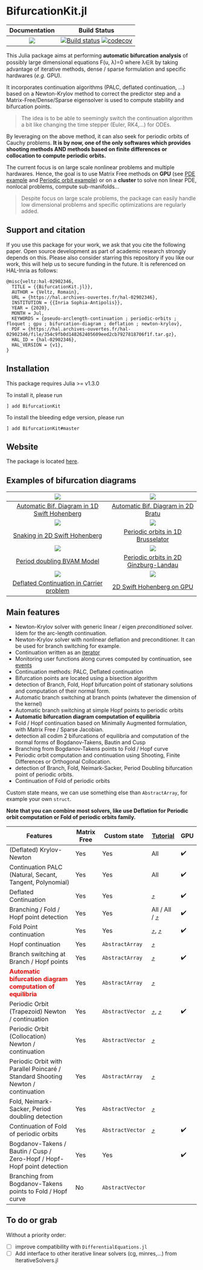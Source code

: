 # BifurcationKit.jl

| **Documentation**                                                               | **Build Status**                                                                                |
|:-------------------------------------------------------------------------------:|:-----------------------------------------------------------------------------------------------:|
| [![](https://img.shields.io/badge/docs-dev-blue.svg)](https://bifurcationkit.github.io/BifurcationKitDocs.jl/dev) | [![Build status](https://github.com/rveltz/BifurcationKit.jl/workflows/CI/badge.svg)](https://github.com/rveltz/BifurcationKit.jl/actions) [![codecov](https://codecov.io/gh/rveltz/BifurcationKit.jl/branch/master/graph/badge.svg)](https://codecov.io/gh/rveltz/BifurcationKit.jl) |

This Julia package aims at performing **automatic bifurcation analysis** of possibly large dimensional equations F(u, λ)=0 where λ∈ℝ by taking advantage of iterative methods, dense / sparse formulation and specific hardwares (*e.g.* GPU).

It incorporates continuation algorithms (PALC, deflated continuation, ...) based on a Newton-Krylov method to correct the predictor step and a Matrix-Free/Dense/Sparse eigensolver is used to compute stability and bifurcation points.

> The idea is to be able to seemingly switch the continuation algorithm a bit like changing the time stepper (Euler, RK4,...) for ODEs.

By leveraging on the above method, it can also seek for periodic orbits of Cauchy problems. **It is by now, one of the only softwares which provides shooting methods AND methods based on finite differences or collocation to compute periodic orbits.**

The current focus is on large scale nonlinear problems and multiple hardwares. Hence, the goal is to use Matrix Free methods on **GPU** (see [PDE example](https://bifurcationkit.github.io/BifurcationKitDocs.jl/dev/tutorials/tutorials2b/#The-Swift-Hohenberg-equation-on-the-GPU-(non-local)-1) and [Periodic orbit example](https://bifurcationkit.github.io/BifurcationKitDocs.jl/dev/tutorials/tutorialsCGL/#Continuation-of-periodic-orbits-on-the-GPU-(Advanced)-1)) or on a **cluster** to solve non linear PDE, nonlocal problems, compute sub-manifolds...

> Despite focus on large scale problems, the package can easily handle low dimensional problems and specific optimizations are regularly added.


## Support and citation
If you use this package for your work, we ask that you cite the following paper. Open source development as part of academic research strongly depends on this. Please also consider starring this repository if you like our work, this will help us to secure funding in the future. It is referenced on HAL-Inria as follows:

```
@misc{veltz:hal-02902346,
  TITLE = {{BifurcationKit.jl}},
  AUTHOR = {Veltz, Romain},
  URL = {https://hal.archives-ouvertes.fr/hal-02902346},
  INSTITUTION = {{Inria Sophia-Antipolis}},
  YEAR = {2020},
  MONTH = Jul,
  KEYWORDS = {pseudo-arclength-continuation ; periodic-orbits ; floquet ; gpu ; bifurcation-diagram ; deflation ; newton-krylov},
  PDF = {https://hal.archives-ouvertes.fr/hal-02902346/file/354c9fb0d148262405609eed2cb7927818706f1f.tar.gz},
  HAL_ID = {hal-02902346},
  HAL_VERSION = {v1},
}
```

## Installation

This package requires Julia >= v1.3.0

To install it, please run

`] add BifurcationKit`

To install the bleeding edge version, please run

`] add BifurcationKit#master`

## Website

The package is located [here](https://github.com/rveltz/BifurcationKit.jl).

## Examples of bifurcation diagrams


| ![](https://bifurcationkit.github.io/BifurcationKitDocs.jl/dev/tutorials/BDSH1d.png)   |  ![](https://bifurcationkit.github.io/BifurcationKitDocs.jl/dev/tutorials/mittlemannBD-1.png) |
|:-------------:|:-------------:|
| [Automatic Bif. Diagram in 1D Swift Hohenberg](https://bifurcationkit.github.io/BifurcationKitDocs.jl/dev/tutorials/Swift-Hohenberg1d/#d-Swift-Hohenberg-equation-(Automatic)) |  [Automatic Bif. Diagram in 2D Bratu](https://bifurcationkit.github.io/BifurcationKitDocs.jl/dev/tutorials/mittelmannAuto/#Automatic-diagram-of-2d-Bratu–Gelfand-problem-(Intermediate)) |
| ![](https://bifurcationkit.github.io/BifurcationKitDocs.jl/dev/tutorials/sh2dbranches.png)   |  ![](https://bifurcationkit.github.io/BifurcationKitDocs.jl/dev/tutorials/bru-po-cont-3br.png) |
| [Snaking in 2D Swift Hohenberg](https://bifurcationkit.github.io/BifurcationKitDocs.jl/dev/tutorials/tutorials2/#d-Swift-Hohenberg-equation:-snaking,-Finite-Differences) |  [Periodic orbits in 1D Brusselator](https://bifurcationkit.github.io/BifurcationKitDocs.jl/dev/tutorials/tutorials3/#d-Brusselator-(automatic)) 
| ![](https://bifurcationkit.github.io/BifurcationKitDocs.jl/dev/tutorials/br_pd3.png) |![](https://bifurcationkit.github.io/BifurcationKitDocs.jl/dev/tutorials/cgl-sh-br.png) |
| [Period doubling BVAM Model](https://bifurcationkit.github.io/BifurcationKitDocs.jl/dev/tutorials/tutorialsPD/#Period-doubling-in-the-Barrio-Varea-Aragon-Maini-model)  |  [Periodic orbits in 2D Ginzburg-Landau](https://bifurcationkit.github.io/BifurcationKitDocs.jl/dev/tutorials/tutorialsCGL/#d-Ginzburg-Landau-equation-(finite-differences))  |
| ![](https://bifurcationkit.github.io/BifurcationKitDocs.jl/dev/carrier.png) | ![](https://bifurcationkit.github.io/BifurcationKitDocs.jl/dev/tutorials/GPU-branch.png) |
| [Deflated Continuation in Carrier problem](https://bifurcationkit.github.io/BifurcationKitDocs.jl/dev/tutorials/tutorialCarrier/#Deflated-Continuation-in-the-Carrier-Problem)  |  [2D Swift Hohenberg on GPU](https://bifurcationkit.github.io/BifurcationKitDocs.jl/dev/tutorials/tutorials2b/#d-Swift-Hohenberg-equation-(non-local)-on-the-GPU,-periodic-BC-(Advanced))  |


## Main features

- Newton-Krylov solver with generic linear / eigen *preconditioned* solver. Idem for the arc-length continuation.
- Newton-Krylov solver with nonlinear deflation and preconditioner. It can be used for branch switching for example.
- Continuation written as an [iterator](https://bifurcationkit.github.io/BifurcationKitDocs.jl/dev/iterator/)
- Monitoring user functions along curves computed by continuation, see [events](https://bifurcationkit.github.io/BifurcationKitDocs.jl/dev/EventCallback/)
- Continuation methods: PALC, Deflated continuation
- Bifurcation points are located using a bisection algorithm
- detection of Branch, Fold, Hopf bifurcation point of stationary solutions and computation of their normal form.
- Automatic branch switching at branch points (whatever the dimension of the kernel)
- Automatic branch switching at simple Hopf points to periodic orbits
- **Automatic bifurcation diagram computation of equilibria**
- Fold / Hopf continuation based on Minimally Augmented formulation, with Matrix Free / Sparse Jacobian.
- detection all codim 2 bifurcations of equilibria and computation of the normal forms of Bogdanov-Takens, Bautin and Cusp
- Branching from Bogdanov-Takens points to Fold / Hopf curve
- Periodic orbit computation and continuation using Shooting, Finite Differences or Orthogonal Collocation.
- detection of Branch, Fold, Neimark-Sacker, Period Doubling bifurcation point of periodic orbits.
- Continuation of Fold of periodic orbits

Custom state means, we can use something else than `AbstractArray`, for example your own `struct`.

**Note that you can combine most solvers, like use Deflation for Periodic orbit computation or Fold of periodic orbits family.**


|Features|Matrix Free|Custom state| [Tutorial](https://bifurcationkit.github.io/BifurcationKitDocs.jl/dev/tutorials/tutorials/) | GPU |
|---|---|---|---|---|
| (Deflated) Krylov-Newton| Yes| Yes| All| :heavy_check_mark:|
| Continuation PALC (Natural, Secant, Tangent, Polynomial) | Yes| Yes| All |:heavy_check_mark:  |
| Deflated Continuation | Yes| Yes| [:arrow_heading_up:](https://bifurcationkit.github.io/BifurcationKitDocs.jl/dev/tutorials/tutorialCarrier/#Deflated-Continuation-in-the-Carrier-Problem-1) |:heavy_check_mark:  |
| Branching / Fold / Hopf point detection | Yes| Yes| All / All / [:arrow_heading_up:](https://bifurcationkit.github.io/BifurcationKitDocs.jl/dev/tutorials/tutorials/#Bifurcation-diagrams-with-periodic-orbits-1) | :heavy_check_mark: |
| Fold Point continuation | Yes| Yes| [:arrow_heading_up:](https://bifurcationkit.github.io/BifurcationKitDocs.jl/dev/tutorials/tutorials1/#Temperature-model-(simplest-example-for-equilibria)-1), [:arrow_heading_up:](https://bifurcationkit.github.io/BifurcationKitDocs.jl/dev/tutorials/tutorialsCGL/#Complex-Ginzburg-Landau-2d-1) | :heavy_check_mark: |
| Hopf continuation | Yes| `AbstractArray` | [:arrow_heading_up:](https://bifurcationkit.github.io/BifurcationKitDocs.jl/dev/tutorials/tutorials3/#Continuation-of-Hopf-points-1) | |
| Branch switching at Branch / Hopf points | Yes| `AbstractArray` | [:arrow_heading_up:](https://bifurcationkit.github.io/BifurcationKitDocs.jl/dev/tutorials/tutorials/#Bifurcation-diagrams-with-periodic-orbits-1) | :heavy_check_mark: |
| <span style="color:red">**Automatic bifurcation diagram computation of equilibria**</span> | Yes| `AbstractArray` |  [:arrow_heading_up:](https://bifurcationkit.github.io/BifurcationKitDocs.jl/dev/tutorials/tutorials/#Automatic-bifurcation-diagram-1) | |
| Periodic Orbit (Trapezoid) Newton / continuation | Yes| `AbstractVector` | [:arrow_heading_up:](https://bifurcationkit.github.io/BifurcationKitDocs.jl/dev/tutorials/tutorials3/#Brusselator-1d-(automatic)-1), [:arrow_heading_up:](https://bifurcationkit.github.io/BifurcationKitDocs.jl/dev/tutorials/tutorialsCGL/#Complex-Ginzburg-Landau-2d-1) | :heavy_check_mark:|
| Periodic Orbit (Collocation) Newton / continuation | Yes| `AbstractVector` | [:arrow_heading_up:](https://bifurcationkit.github.io/BifurcationKitDocs.jl/dev/tutorials/ode/tutorialsODE/#Neural-mass-equation-(Hopf-aBS)) | |
| Periodic Orbit with Parallel Poincaré / Standard Shooting Newton / continuation | Yes| `AbstractArray` |  [:arrow_heading_up:](https://bifurcationkit.github.io/BifurcationKitDocs.jl/dev/tutorials/tutorials/#Bifurcation-diagrams-with-periodic-orbits-1) | |
| Fold, Neimark-Sacker, Period doubling detection | Yes| `AbstractVector` | [:arrow_heading_up:](https://bifurcationkit.github.io/BifurcationKitDocs.jl/dev/tutorials/tutorials/#Bifurcation-diagrams-with-periodic-orbits-1)  | |
| Continuation of Fold of periodic orbits | Yes| `AbstractVector` | [:arrow_heading_up:](https://bifurcationkit.github.io/BifurcationKitDocs.jl/dev/tutorials/tutorialsCGL/#Complex-Ginzburg-Landau-2d-1) | :heavy_check_mark: |
| Bogdanov-Takens / Bautin / Cusp / Zero-Hopf / Hopf-Hopf point detection | Yes| Yes|  | :heavy_check_mark: |
| Branching from Bogdanov-Takens points to Fold / Hopf curve | No | `AbstractVector` | |  |


## To do or grab
Without a priority order:

- [ ] improve compatibility with `DifferentialEquations.jl`
- [ ] Add interface to other iterative linear solvers (cg, minres,...) from IterativeSolvers.jl
